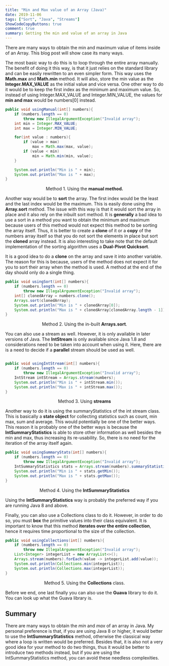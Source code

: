 ```yaml
---
title: "Min and Max value of an Array (Java)"
date: 2019-11-06
tags: ["Sort", "Java", "Streams"]
ShowCodeCopyButtons: true
comment: true
summary: Getting the min and value of an array in Java
---
```


There are many ways to obtain the min and maximum value of items inside of an Array. This blog post will show case its many ways.

The most basic way to do this is to loop through the entire array manually. The benefit of doing it this way, is that it just relies on the standard library and can be easily rewritten to an even simpler form. This way uses the **Math.max** and **Math.min** method. It will also, store the min value as the **Integer.MAX_VALUE** as the initial value and vice versa. One other way to do it would be to keep the first index as the minimum and maximum value. So, instead of using Integer.MAX_VALUE and Integer.MIN_VALUE, the values for **min and max** would be numbers[0] instead.

```java
public void usingManual(int[] numbers){
    if (numbers.length == 0)
        throw new IllegalArgumentException("Invalid array");
    int min = Integer.MAX_VALUE;
    int max = Integer.MIN_VALUE;

    for(int value : numbers){
        if (value > max)
            max = Math.max(max, value);
        if (value < min)
            min = Math.min(min, value);
    }

    System.out.println("Min is " + min);
    System.out.println("Max is " + max);
}
```

<p align="center">Method 1. Using the <strong>manual method.</strong> </p>


Another way would be to **sort** the array. The first index would be the least and the last index would be the maximum. This is easily done using the **Array.sort** method. The issue with this way is that it would sort the array in place and it also rely on the inbuilt sort method. It is **generally** a bad idea to use a sort in a method you want to obtain the minimum and maximum because users of this method would not expect this method to be sorting the array itself. Thus, it is better to create a **clone** of it or a **copy** of the numbers array itself so that you do not sort the elements in place but sort the **cloned** array instead. It is also interesting to take note that the default implementation of the sorting algorithm uses a **Dual-Pivot Quicksort**.


It is a good idea to do a **clone** on the array and save it into another variable. The reason for this is because, users of the method does not expect it for you to sort their array when the method is used. A method at the end of the day should only do a single thing.


```java
public void usingSort(int[] numbers){
    if (numbers.length == 0)
        throw new IllegalArgumentException("Invalid array");
    int[] clonedArray = numbers.clone();
    Arrays.sort(clonedArray);
    System.out.println("Min is " + clonedArray[0]);
    System.out.println("Max is " + clonedArray[clonedArray.length - 1]);
}
```

<p align="center">Method 2. Using the in-built <strong>Arrays.sort</strong>. </p>


You can also use a stream as well. However, it is only available in later versions of Java. The **IntStream** is only available since Java 1.8 and considerations need to be taken into account when using it. Here, there are is a need to decide if a **parallel** stream should be used as well.

```java

public void usingIntStream(int[] numbers){
    if (numbers.length == 0)
        throw new IllegalArgumentException("Invalid array");    
    IntStream intStream = Arrays.stream(numbers);
    System.out.println("Min is " + intStream.min());
    System.out.println("Max is " + intStream.max());
}
```

<p align="center">Method 3. Using <strong>streams</strong> </p>


Another way to do it is using the summaryStatistics of the int stream class. This is basically a **state object** for collecting statistics such as count, min max, sum and average. This would potentially be one of the better ways. This reason it is probably one of the better ways is because the **IntSummaryStatistics** is able to store other information as well besides the min and max, thus increasing its re-usability. So, there is no need for the iteration of the array itself again.

```java
public void usingSummaryStats(int[] numbers){
    if (numbers.length == 0)
        throw new IllegalArgumentException("Invalid array");    
    IntSummaryStatistics stats = Arrays.stream(numbers).summaryStatistics();
    System.out.println("Min is " + stats.getMin());
    System.out.println("Max is " + stats.getMax());
}
```

<p align="center">Method 4. Using the <strong>IntSummaryStatistics</strong> </p>


Using the **IntSummaryStatistics** way is probably the preferred way if you are running Java 8 and above.


Finally, you can also use a Collections class to do it. However, in order to do so, you must **box** the primitive values into their class equivalent. It is important to know that this method **iterates over the entire collection**, hence it requires time proportional to the size of the collection.

```java
public void usingCollections(int[] numbers){
    if (numbers.length == 0)
        throw new IllegalArgumentException("Invalid array");
    List<Integer> integerList = new ArrayList<>();
    Arrays.stream(numbers).forEach(value -> integerList.add(value));
    System.out.println(Collections.min(integerList));
    System.out.println(Collections.max(integerList));
}

```
<p align="center">Method 5. Using the <strong>Collections</strong> class.</p>

Before we end, one last finally you can also use the **Guava** library to do it. You can look up what the Guava library is.


## Summary

There are many ways to obtain the *min* and *max* of an array in Java. My personal preference is that, if you are using Java 8 or higher, it would better to use the **IntSummaryStatistics** method, otherwise the classical way where a loop is written would be preferred. Besides that, it is also not a very good idea for your method to do two things, thus it would be better to introduce two methods instead, but if you are using the IntSummaryStatistics method, you can avoid these needless complexities.
